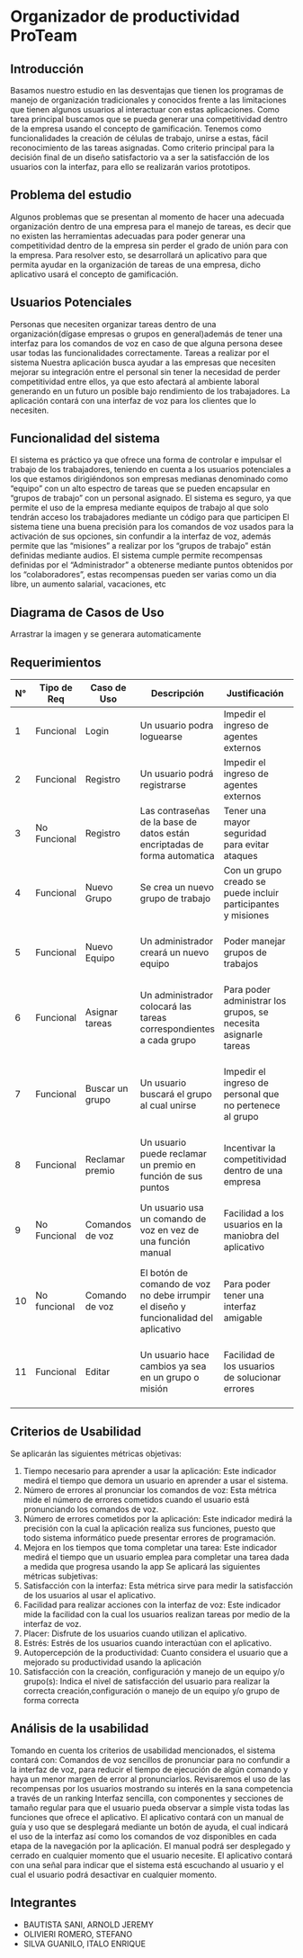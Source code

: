 # Organizador de productividad ProTeam


## Introducción 
Basamos nuestro estudio en las desventajas que tienen los programas de manejo de organización tradicionales y conocidos frente a las limitaciones que tienen algunos usuarios al interactuar con estas aplicaciones. Como tarea principal buscamos que se pueda generar una competitividad dentro de la empresa usando el concepto de gamificación. Tenemos como funcionalidades la creación de células de trabajo, unirse a estas, fácil reconocimiento de las tareas asignadas. Como criterio principal para la decisión final de un diseño satisfactorio va a ser la satisfacción de los usuarios con la interfaz, para ello se realizarán varios prototipos. 
## Problema del estudio 
Algunos problemas que se presentan al momento de hacer una adecuada organización dentro de una empresa para el manejo de tareas, es decir que no existen las herramientas adecuadas para poder generar una competitividad dentro de la empresa sin perder el grado de unión para con la empresa. Para resolver esto, se desarrollará un aplicativo para que permita ayudar en la organización de tareas de una empresa, dicho aplicativo usará el concepto de gamificación. 
## Usuarios Potenciales 
Personas que necesiten organizar tareas dentro de una organización(dígase empresas o grupos en general)además de tener una interfaz para los comandos de voz en caso de que alguna persona desee usar todas las funcionalidades correctamente. 
Tareas a realizar por el sistema 
Nuestra aplicación busca ayudar a las empresas que necesiten mejorar su integración entre el personal sin tener la necesidad de perder competitividad entre ellos, ya que esto afectará al ambiente laboral generando en un futuro un posible bajo rendimiento de los trabajadores. La aplicación contará con una interfaz de voz para los clientes que lo necesiten. 

## Funcionalidad del sistema 
El sistema es práctico ya que ofrece una forma de controlar e impulsar el trabajo de los trabajadores, teniendo en cuenta a los usuarios potenciales a los que estamos dirigiéndonos son empresas medianas denominado como “equipo” con un alto espectro de tareas que se pueden encapsular en “grupos de trabajo” con un personal asignado.
El sistema es seguro, ya que permite el uso de la empresa mediante equipos de trabajo al que solo tendrán acceso los trabajadores mediante un código para que participen 
El sistema tiene una buena precisión para los comandos de voz usados para la activación de sus opciones, sin confundir a la interfaz de voz, además permite que las “misiones” a realizar por los “grupos de trabajo” están definidas mediante audios. 
El sistema cumple permite recompensas definidas por el “Administrador” a obtenerse mediante puntos obtenidos por los “colaboradores”, estas recompensas pueden ser varias como un dia libre, un aumento salarial, vacaciones, etc 

## Diagrama de Casos de Uso
Arrastrar la imagen y se generara automaticamente

## Requerimientos
|N°| Tipo de Req | Caso de Uso| Descripción                | Justificación          | Criterio de Cumplimiento    | Conflictos        |
|-| ------------|------------|----------------------------|------------------------|-----------------------------|-------------------|
|1| Funcional | Login | Un usuario podra loguearse | Impedir el ingreso de agentes externos| Permite ingresar al sistema | Datos incorrectos |
|2| Funcional | Registro | Un usuario podrá registrarse | Impedir el ingreso de agentes externos| Aparecer en la base de datos | Correo ya existe |
|3|No Funcional| Registro |Las contraseñas de la base de datos están encriptadas de forma automatica| Tener una mayor seguridad para evitar ataques| No poder ver las contraseñas en texto plano | No se pueden recuperar contraseñas
|4|Funcional|Nuevo Grupo|Se crea un nuevo grupo de trabajo|Con un grupo creado se puede incluir participantes y misiones|Aparición del grupo en el equipo asignado|Los grupos solo pueden ser creados por un administrador|
|5|Funcional|Nuevo Equipo|Un administrador creará un nuevo equipo|Poder manejar grupos de trabajos|Aparición en la base de datos y en la pantalla del administrador|Los equipos solo pueden ser creados por un administrador|
|6|Funcional|Asignar tareas|Un administrador colocará las tareas correspondientes a cada grupo|Para poder administrar los grupos, se necesita asignarle tareas|Aparición en el grupo designado|Las tareas pueden ser creadas por un supervisor|
|7|Funcional|Buscar un grupo|Un usuario buscará el grupo al cual unirse|Impedir el ingreso de personal que no pertenece al grupo|Generacion de codigo para ingreso y inclusion del grupo en la pantalla del usuario|Buscar códigos no existentes|
|8|Funcional|Reclamar premio|Un usuario puede reclamar un premio en función de sus puntos|Incentivar la competitividad dentro de una empresa|Notificación al administrador|No tener los puntos necesarios para el premio|
|9|No Funcional|Comandos de voz|Un usuario usa un comando de voz en vez de una función manual|Facilidad a los usuarios en la maniobra del aplicativo|inexistencia de errores en la lectura de comandos de voz|no acepta otros idiomas ni otros comandos más que los registrados|
|10|No funcional|Comando de voz|El botón de comando de voz no debe irrumpir el diseño y funcionalidad del aplicativo|Para poder tener una interfaz amigable|Las funciones no son impedidas por el uso del comando de voz|Algunos elementos son menos visibles|
|11|Funcional|Editar|Un usuario  hace cambios ya sea en un grupo o misión|Facilidad de los usuarios de solucionar errores|los datos son cambiados en la base de datos y para todos los usuarios|Cambias un campo erróneo|

## Criterios de Usabilidad 
Se aplicarán las siguientes métricas objetivas: 
1. Tiempo necesario para aprender a usar la aplicación: Este indicador medirá el tiempo que demora un usuario en aprender a usar el sistema. 
2. Número de errores al pronunciar los comandos de voz: Esta métrica mide el número de errores cometidos cuando el usuario está pronunciando los comandos de voz. 
3. Número de errores cometidos por la aplicación: Este indicador medirá la precisión con la cual la aplicación realiza sus funciones, puesto que todo sistema informático puede presentar errores de programación.
4. Mejora en los tiempos que toma completar una tarea: Este indicador medirá el tiempo que un usuario emplea para completar una tarea dada a medida que progresa usando la app 
Se aplicará las siguientes métricas subjetivas: 
1. Satisfacción con la interfaz: Esta métrica sirve para medir la satisfacción de los usuarios al usar el aplicativo. 
2. Facilidad para realizar acciones con la interfaz de voz: Este indicador mide la facilidad con la cual los usuarios realizan tareas por medio de la interfaz de voz. 
3. Placer: Disfrute de los usuarios cuando utilizan el aplicativo. 
4. Estrés: Estrés de los usuarios cuando interactúan con el aplicativo. 
5. Autopercepción de la productividad: Cuanto considera el usuario que a mejorado su productividad usando la aplicación 
6. Satisfacción con la creación, configuración y manejo de un equipo y/o grupo(s): Indica el nivel de satisfacción del usuario para realizar la correcta creación,configuración o manejo de un equipo y/o grupo de forma correcta 
## Análisis de la usabilidad 
Tomando en cuenta los criterios de usabilidad mencionados, el sistema contará con: Comandos de voz sencillos de pronunciar para no confundir a la interfaz de voz, para reducir el tiempo de ejecución de algún comando y haya un menor margen de error al pronunciarlos. 
Revisaremos el uso de las recompensas por los usuarios mostrando su interés en la sana competencia a través de un ranking Interfaz sencilla, con componentes y secciones de tamaño regular para que el usuario pueda observar a simple vista todas las funciones que ofrece el aplicativo. 
El aplicativo contará con un manual de guía y uso que se desplegará mediante un botón de ayuda, el cual indicará el uso de la interfaz así como los comandos de voz disponibles en cada etapa de la navegación por la aplicación. El manual podrá ser desplegado y cerrado en cualquier momento que el usuario necesite. 
El aplicativo contará con una señal para indicar que el sistema está escuchando al usuario y el cual el usuario podrá desactivar en cualquier momento.
## Integrantes
- BAUTISTA SANI, ARNOLD JEREMY
- OLIVIERI ROMERO, STEFANO
- SILVA GUANILO, ITALO ENRIQUE

